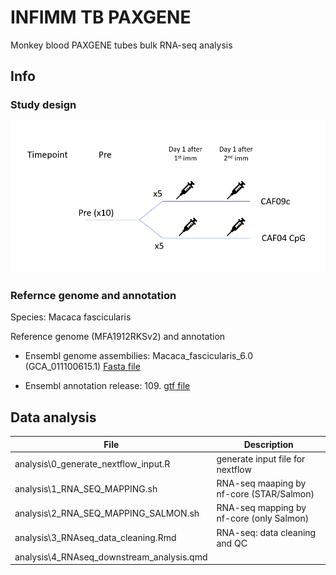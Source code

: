 # INFIMM TB PAXGENE

Monkey blood PAXGENE tubes bulk RNA-seq analysis

## Info

### Study design
![Alt text](image.png)

### Refernce genome and annotation
Species: Macaca fascicularis

Reference genome (MFA1912RKSv2) and annotation

* Ensembl genome assembilies: Macaca_fascicularis_6.0 (GCA_011100615.1) [Fasta file](https://ftp.ensembl.org/pub/release-109/fasta/macaca_fascicularis/dna/Macaca_fascicularis.Macaca_fascicularis_6.0.dna_rm.toplevel.fa.gz)

* Ensembl annotation release: 109. [gtf file]([https://ftp.ncbi.nlm.nih.gov/genomes/all/GCF/012/559/485/GCF_012559485.2_MFA1912RKSv2/GCF_012559485.2_MFA1912RKSv2_genomic.gtf.gz](https://ftp.ensembl.org/pub/release-109/gtf/macaca_fascicularis/Macaca_fascicularis.Macaca_fascicularis_6.0.109.gtf.gz)) 

## Data analysis

| File                                      | Description                              |
| ----------------------------------------- | ---------------------------------------- |
| analysis\0_generate_nextflow_input.R      | generate input file for nextflow         |
| analysis\1_RNA_SEQ_MAPPING.sh             | RNA-seq maaping by nf-core (STAR/Salmon) |
| analysis\2_RNA_SEQ_MAPPING_SALMON.sh      | RNA-seq mapping by nf-core (only Salmon) |
| analysis\3_RNAseq_data_cleaning.Rmd       | RNA-seq: data cleaning and QC            |
| analysis\4_RNAseq_downstream_analysis.qmd |                                          |